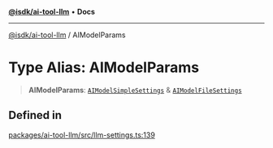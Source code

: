 [**@isdk/ai-tool-llm**](../README.md) • **Docs**

***

[@isdk/ai-tool-llm](../globals.md) / AIModelParams

# Type Alias: AIModelParams

> **AIModelParams**: [`AIModelSimpleSettings`](../interfaces/AIModelSimpleSettings.md) & [`AIModelFileSettings`](../interfaces/AIModelFileSettings.md)

## Defined in

[packages/ai-tool-llm/src/llm-settings.ts:139](https://github.com/isdk/ai-tool-llm.js/blob/6d637e2cbb195f8d75ce36ff2cada54b2888e8ae/src/llm-settings.ts#L139)
